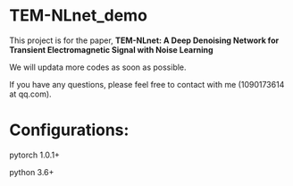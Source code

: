 # TEM-NLnet_demo
This project is for the paper, __TEM-NLnet: A Deep Denoising Network for Transient Electromagnetic Signal with Noise Learning__

We will updata more codes as soon as possible. 

If you have any questions, please feel free to contact with me (1090173614 at qq.com).

# Configurations:

pytorch 1.0.1+

python 3.6+
